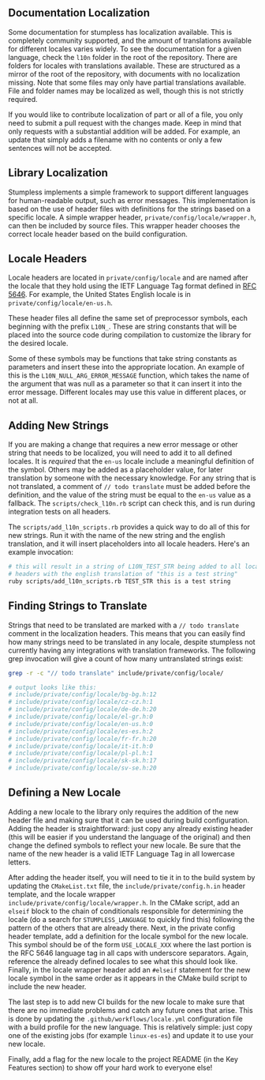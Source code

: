 ## Documentation Localization
Some documentation for stumpless has localization available. This is completely
community supported, and the amount of translations available for different
locales varies widely. To see the documentation for a given language, check the
`l10n` folder in the root of the repository. There are folders for locales with
translations available. These are structured as a mirror of the root of the
repository, with documents with no localization missing. Note that some
files may only have partial translations available. File and folder names may
be localized as well, though this is not strictly required.

If you would like to contribute localization of part or all of a file, you
only need to submit a pull request with the changes made. Keep in mind that
only requests with a substantial addition will be added. For example, an update
that simply adds a filename with no contents or only a few sentences will not
be accepted.


## Library Localization
Stumpless implements a simple framework to support different languages for
human-readable output, such as error messages. This implementation is based on
the use of header files with definitions for the strings based on a specific
locale. A simple wrapper header, `private/config/locale/wrapper.h`, can then
be included by source files. This wrapper header chooses the correct locale
header based on the build configuration.


## Locale Headers
Locale headers are located in `private/config/locale` and are named after the
locale that they hold using the IETF Language Tag format defined in
[RFC 5646](https://tools.ietf.org/html/rfc5646). For example, the United
States English locale is in `private/config/locale/en-us.h`.

These header files all define the same set of preprocessor symbols, each
beginning with the prefix `L10N_`. These are string constants that will be
placed into the source code during compilation to customize the library for
the desired locale.

Some of these symbols may be functions that take string constants as
parameters and insert these into the appropriate location. An example of this
is the `L10N_NULL_ARG_ERROR_MESSAGE` function, which takes the name of the
argument that was null as a parameter so that it can insert it into the error
message. Different locales may use this value in different places, or not at
all.


## Adding New Strings
If you are making a change that requires a new error message or other string
that needs to be localized, you will need to add it to all defined locales. It
is _required_ that the `en-us` locale include a meaningful definition of the
symbol. Others may be added as a placeholder value, for later translation by
someone with the necessary knowledge. For any string that is not translated,
a comment of `// todo translate` must be added before the definition, and the
value of the string must be equal to the `en-us` value as a fallback. The
`scripts/check_l10n.rb` script can check this, and is run during integration
tests on all headers.

The `scripts/add_l10n_scripts.rb` provides a quick way to do all of this for new
strings. Run it with the name of the new string and the english translation,
and it will insert placeholders into all locale headers. Here's an example
invocation:

```sh
# this will result in a string of L10N_TEST_STR being added to all locale
# headers with the english translation of "this is a test string"
ruby scripts/add_l10n_scripts.rb TEST_STR this is a test string
```


## Finding Strings to Translate
Strings that need to be translated are marked with a `// todo translate` comment
in the localization headers. This means that you can easily find how many
strings need to be translated in any locale, despite stumpless not currently
having any integrations with translation frameworks. The following grep
invocation will give a count of how many untranslated strings exist:

```sh
grep -r -c "// todo translate" include/private/config/locale/

# output looks like this:
# include/private/config/locale/bg-bg.h:12
# include/private/config/locale/cz-cz.h:1
# include/private/config/locale/de-de.h:20
# include/private/config/locale/el-gr.h:0
# include/private/config/locale/en-us.h:0
# include/private/config/locale/es-es.h:2
# include/private/config/locale/fr-fr.h:20
# include/private/config/locale/it-it.h:0
# include/private/config/locale/pl-pl.h:1
# include/private/config/locale/sk-sk.h:17
# include/private/config/locale/sv-se.h:20
```


## Defining a New Locale
Adding a new locale to the library only requires the addition of the new header
file and making sure that it can be used during build configuration. Adding
the header is straightforward: just copy any already existing header (this will
be easier if you understand the language of the original) and then change the
defined symbols to reflect your new locale. Be sure that the name of the new
header is a valid IETF Language Tag in all lowercase letters.

After adding the header itself, you will need to tie it in to the build system
by updating the `CMakeList.txt` file, the `include/private/config.h.in`
header template, and the locale wrapper
`include/private/config/locale/wrapper.h`. In the CMake script, add an `elseif`
block to the chain of conditionals responsible for determining the locale (do a
search for `STUMPLESS_LANGUAGE` to quickly find this) following the pattern of
the others that are already there. Next, in the private config header template,
add a definition for the locale symbol for the new locale. This symbol should
be of the form `USE_LOCALE_XXX` where the last portion is the RFC 5646 language
tag in all caps with underscore separators. Again, reference the already defined
locales to see what this should look like. Finally, in the locale wrapper header
add an `#elseif` statement for the new locale symbol in the same order as it
appears in the CMake build script to include the new header.

The last step is to add new CI builds for the new locale to make sure that
there are no immediate problems and catch any future ones that arise. This is
done by updating the `.github/workflows/locale.yml` configuration file with a
build profile for the new language. This is relatively simple: just copy one of
the existing jobs (for example `linux-es-es`) and update it to use your new
locale.

Finally, add a flag for the new locale to the project README (in the Key
Features section) to show off your hard work to everyone else!
